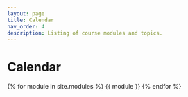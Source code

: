 ```yaml
---
layout: page
title: Calendar
nav_order: 4
description: Listing of course modules and topics.
---
```


# Calendar

{% for module in site.modules %}
{{ module }}
{% endfor %}
